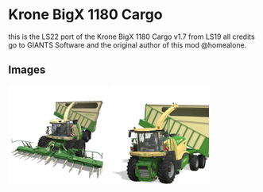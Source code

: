 # Krone BigX 1180 Cargo
this is the LS22 port of the Krone BigX 1180 Cargo v1.7 from LS19
all credits go to GIANTS Software and the original author of this mod @homealone.

## Images
<img src="./store_BigX1100Cargo.png" width="200">
<img src="./Icon_BigX1100Cargo.png" width="200">